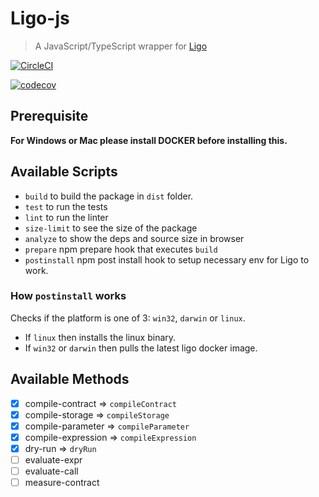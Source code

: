 # Ligo-js

> A JavaScript/TypeScript wrapper for [Ligo](https://ligolang.org/)

[![CircleCI](https://circleci.com/gh/tzConnectBerlin/ligo-js/tree/main.svg?style=svg&circle-token=24cb837cbe8ce091c59c3a77c598fc3c4bd152f8)](https://circleci.com/gh/tzConnectBerlin/ligo-js/tree/main)

[![codecov](https://codecov.io/gh/tzConnectBerlin/ligo-js/branch/main/graph/badge.svg?token=YZHWODI8VN)](https://codecov.io/gh/tzConnectBerlin/ligo-js)

## Prerequisite

**For Windows or Mac please install DOCKER before installing this.**

## Available Scripts

- `build` to build the package in `dist` folder.
- `test` to run the tests
- `lint` to run the linter
- `size-limit` to see the size of the package
- `analyze` to show the deps and source size in browser
- `prepare` npm prepare hook that executes `build`
- `postinstall` npm post install hook to setup necessary env for Ligo to work.

### How `postinstall` works

Checks if the platform is one of 3: `win32`, `darwin` or `linux`.

- If `linux` then installs the linux binary.
- If `win32` or `darwin` then pulls the latest ligo docker image.

## Available Methods

- [x] compile-contract => `compileContract`
- [x] compile-storage => `compileStorage`
- [x] compile-parameter => `compileParameter`
- [x] compile-expression => `compileExpression`
- [x] dry-run => `dryRun`
- [ ] evaluate-expr
- [ ] evaluate-call
- [ ] measure-contract
